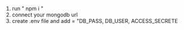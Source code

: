 
1. run " npm i "
2. connect your mongodb url
3. create .env file and add = "DB_PASS, DB_USER, ACCESS_SECRETE
